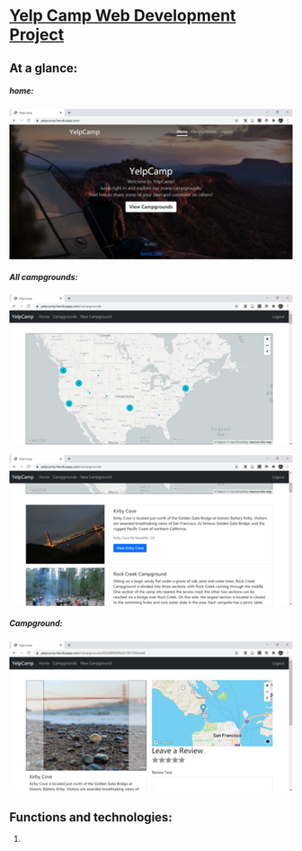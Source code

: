 # [Yelp Camp Web Development Project](https://yelpcump.herokuapp.com/)
## At a glance:

##### home:

![image-20210215181510168](https://github.com/caoxingdong/YelpCamp/blob/main/readmeImages/home.png?raw=true)

##### All campgrounds:

![](https://github.com/caoxingdong/YelpCamp/blob/main/readmeImages/allcampgrounds1.png?raw=true)

![](https://github.com/caoxingdong/YelpCamp/blob/main/readmeImages/allcampgrounds2.png?raw=true)

##### Campground:

![](https://github.com/caoxingdong/YelpCamp/blob/main/readmeImages/campground.png?raw=true)



## Functions and technologies:

1. 

